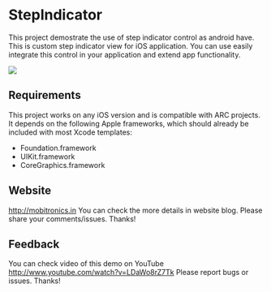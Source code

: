 # StepIndicator

This project demostrate the use of step indicator control as android have. This is custom step indicator view for iOS application. You can use easily integrate this control in your application and extend app functionality.

[![](http://mobitronics.in/wp-content/uploads/2015/12/StepIndicator_newthumbnail.png)](http://mobitronics.in/wp-content/uploads/2015/12/StepIndicator_newthumbnail.png)


## Requirements

This project works on any iOS version and is compatible with ARC projects. It depends on the following Apple frameworks, which should already be included with most Xcode templates:

* Foundation.framework
* UIKit.framework
* CoreGraphics.framework

## Website

http://mobitronics.in You can check the more details in website blog. Please share your comments/issues. Thanks!


## Feedback

You can check video of this demo on YouTube http://www.youtube.com/watch?v=LDaWo8rZ7Tk
Please report bugs or issues. Thanks!
